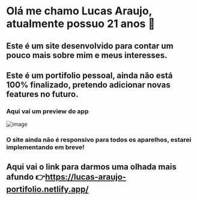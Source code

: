 # Olá me chamo Lucas Araujo, atualmente possuo 21 anos 👋

## Este é um site desenvolvido para contar um pouco mais sobre mim e meus interesses.
## Este é um portifolio pessoal, ainda não está 100% finalizado, pretendo adicionar novas features no futuro.

### Aqui vai um preview do app
![image](https://user-images.githubusercontent.com/104575967/203096113-9c9ea9df-9f36-42b0-9a86-e6d3fd34e010.png)



### O site ainda não é responsivo para todos os aparelhos, estarei implementando em breve!

## Aqui vai o link para darmos uma olhada mais afundo :point_right:https://lucas-araujo-portifolio.netlify.app/
